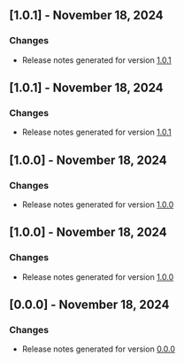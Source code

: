 ## [1.0.1] - November 18, 2024

### Changes
- Release notes generated for version [1.0.1](.release-notes/1.0.1/release.md)

## [1.0.1] - November 18, 2024

### Changes
- Release notes generated for version [1.0.1](.release-notes/1.0.1/release.md)

## [1.0.0] - November 18, 2024

### Changes
- Release notes generated for version [1.0.0](.release-notes/1.0.0/release.md)

## [1.0.0] - November 18, 2024

### Changes
- Release notes generated for version [1.0.0](.release-notes/1.0.0/release.md)

## [0.0.0] - November 18, 2024

### Changes
- Release notes generated for version [0.0.0](.release-notes/0.0.0/release.md)

